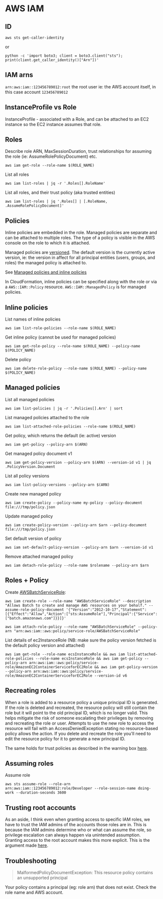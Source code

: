 # AWS IAM

## ID

```
aws sts get-caller-identity
```

or

```
python -c 'import boto3; client = boto3.client("sts"); print(client.get_caller_identity()["Arn"])'
```

## IAM arns

`arn:aws:iam::123456789012:root` the root user ie: the AWS account itself, in this case account `123456789012`

## InstanceProfile vs Role

InstanceProfile - associated with a Role, and can be attached to an EC2 instance so the EC2 instance assumes that role.

## Roles

Describe role ARN, MaxSessionDuration, trust relationships for assuming the role (ie: AssumeRolePolicyDocument) etc.

```
aws iam get-role --role-name $(ROLE_NAME)
```

List all roles

```
aws iam list-roles | jq -r '.Roles[].RoleName'
```

List all roles, and their trust policy (aka trusted entities)

```
aws iam list-roles | jq '.Roles[] | [.RoleName, .AssumeRolePolicyDocument]'
```

## Policies

Inline policies are embedded in the role. Managed policies are separate and can be attached to multiple roles.
The type of a policy is visible in the AWS console on the role to which it is attached.

Managed policies are [versioned](https://docs.aws.amazon.com/IAM/latest/UserGuide/access_policies_managed-versioning.html). The default version is the currently active version, ie: the version in affect for all principal entities (users, groups, and roles) the managed policy is attached to.

See [Managed policies and inline policies](https://docs.aws.amazon.com/IAM/latest/UserGuide/access_policies_managed-vs-inline.html)

In CloudFormation, inline policies can be specified along with the role or via a `AWS::IAM::Policy` resource. `AWS::IAM::ManagedPolicy` is for managed policies.

## Inline policies

List names of inline policies

```
aws iam list-role-policies --role-name $(ROLE_NAME)
```

Get inline policy (cannot be used for managed policies)

```
aws iam get-role-policy --role-name $(ROLE_NAME) --policy-name $(POLICY_NAME)
```

Delete policy

```
aws iam delete-role-policy --role-name $(ROLE_NAME) --policy-name $(POLICY_NAME)
```

## Managed policies

List all managed policies

```
aws iam list-policies | jq -r '.Policies[].Arn' | sort
```

List managed policies attached to the role

```
aws iam list-attached-role-policies --role-name $(ROLE_NAME)
```

Get policy, which returns the default (ie: active) version

```
aws iam get-policy --policy-arn $(ARN)
```

Get managed policy document v1

```
aws iam get-policy-version --policy-arn $(ARN) --version-id v1 | jq .PolicyVersion.Document
```

List all policy versions

```
aws iam list-policy-versions --policy-arn $(ARN)
```

Create new managed policy

```
aws iam create-policy --policy-name my-policy --policy-document file:///tmp/policy.json
```

Update managed policy

```
aws iam create-policy-version --policy-arn $arn --policy-document file:///tmp/policy.json
```

Set default version of policy

```
aws iam set-default-policy-version --policy-arn $arn --version-id v1
```

Remove attached managed policy

```
aws iam detach-role-policy --role-name $rolename --policy-arn $arn
```

## Roles + Policy

Create [AWSBatchServiceRole](https://docs.aws.amazon.com/batch/latest/userguide/service_IAM_role.html):

```
aws iam create-role --role-name "AWSBatchServiceRole" --description "Allows Batch to create and manage AWS resources on your behalf." --assume-role-policy-document '{"Version":"2012-10-17","Statement":[{"Effect":"Allow","Action":["sts:AssumeRole"],"Principal":{"Service":["batch.amazonaws.com"]}}]}'

aws iam attach-role-policy --role-name "AWSBatchServiceRole" --policy-arn "arn:aws:iam::aws:policy/service-role/AWSBatchServiceRole"
```

List details of ec2InstanceRole (NB: make sure the policy version fetched is the default policy version and attached)

```
aws iam get-role --role-name ecsInstanceRole && aws iam list-attached-role-policies --role-name ecsInstanceRole && aws iam get-policy --policy-arn arn:aws:iam::aws:policy/service-role/AmazonEC2ContainerServiceforEC2Role && aws iam get-policy-version --policy-arn arn:aws:iam::aws:policy/service-role/AmazonEC2ContainerServiceforEC2Role --version-id v6
```

## Recreating roles

When a role is added to a resource policy a unique principal ID is generated. If the role is deleted and recreated, the resource policy will still contain the role but it will point to the old principal ID, which is no longer valid. This helps mitigate the risk of someone escalating their privileges by removing and recreating the role or user. Attempts to use the new role to access the resource will fail with an AccessDeniedException stating no resource-based policy allows the action. If you delete and recreate the role you'll need to edit the resource policy for it to generate a new principal ID.

The same holds for trust policies as described in the warning box [here](https://docs.aws.amazon.com/IAM/latest/UserGuide/reference_policies_elements_principal.html#principal-roles).

## Assuming roles

Assume role

```
aws sts assume-role --role-arn arn:aws:iam::123456789012:role/Developer --role-session-name doing-work --duration-seconds 3600
```

## Trusting root accounts

As an aside, I think even when granting access to specific IAM roles, we have to trust the IAM admins of the accounts those roles are in. This is because the IAM admins determine who or what can assume the role, so privilege escalation can always happen via unintended assumption. Granting access to the root account makes this more explicit. This is the argument made [here](https://ben11kehoe.medium.com/cross-account-role-trust-policies-should-trust-aws-accounts-not-roles-32737dfeaa03).

## Troubleshooting

> MalformedPolicyDocumentException: This resource policy contains an unsupported principal

Your policy contains a principal (eg: role arn) that does not exist. Check the role name and AWS account.
